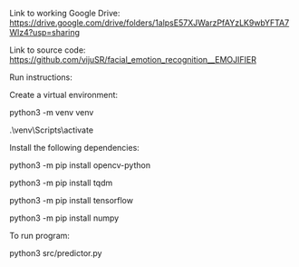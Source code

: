 Link to working Google Drive: 
https://drive.google.com/drive/folders/1alpsE57XJWarzPfAYzLK9wbYFTA7Wlz4?usp=sharing

Link to source code:
https://github.com/vijuSR/facial_emotion_recognition__EMOJIFIER

Run instructions:

Create a virtual environment:

python3 -m venv venv    

.\venv\Scripts\activate 

Install the following dependencies:

python3 -m pip install opencv-python

python3 -m pip install tqdm

python3 -m pip install tensorflow

python3 -m pip install numpy

To run program:

python3 src/predictor.py
